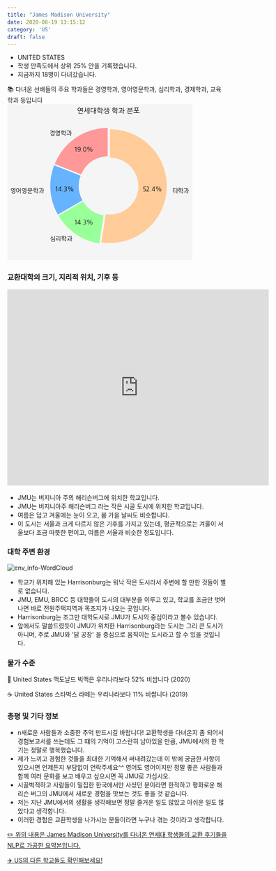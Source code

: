 ```yaml
---
title: "James Madison University"
date: 2020-08-19 13:15:12
category: 'US'
draft: false
---
```



* UNITED STATES
* 학생 만족도에서 상위 25% 안을 기록했습니다.
* 지금까지 18명이 다녀갔습니다. 

📚 다녀온 선배들의 주요 학과들은 경영학과, 영어영문학과, 심리학과, 경제학과, 교육학과 등입니다
![department-info](../plots/US000090.png)
### 교환대학의 크기, 지리적 위치, 기후 등
<iframe
width="600"
height="450"
frameborder="0" style="border:0"
src="https://www.google.com/maps/embed/v1/place?key=AIzaSyC9e1AME-pVmWC4hBpFdu5S4dKzyepa3HQ&q=James+Madison+University&center=38.435092,-78.8697548&zoom=14" allowfullscreen>
</iframe>

* JMU는 버지니아 주의 해리슨버그에 위치한 학교입니다.
* JMU는 버지니아주 해리슨버그 라는 작은 시골 도시에 위치한 학교입니다.
* 여름은 덥고 겨울에는 눈이 오고, 봄 가을 날씨도 비슷합니다.
* 이 도시는 서울과 크게 다르지 않은 기후를 가지고 있는데, 평균적으로는 겨울이 서울보다 조금 따뜻한 편이고, 여름은 서울과 비슷한 정도입니다.


### 대학 주변 환경

![env_info-WordCloud](../univ_wordclouds_okt/env_info/US000090_env_info_okt.png)

* 학교가 위치해 있는 Harrisonburg는 워낙 작은 도시라서 주변에 할 만한 것들이 별로 없습니다.
* JMU, EMU, BRCC 등 대학들이 도시의 대부분을 이루고 있고, 학교를 조금만 벗어나면 바로 전원주택지역과 목초지가 나오는 곳입니다.
* Harrisonburg는 조그만 대학도시로 JMU가 도시의 중심이라고 볼수 있습니다.
* 앞에서도 말씀드렸듯이 JMU가 위치한 Harrisonburg라는 도시는 그리 큰 도시가 아니며, 주로 JMU와 '닭 공장' 을 중심으로 움직이는 도시라고 할 수 있을 것입니다.


### 물가 수준 
🍔 United States 맥도날드 빅맥은 우리나라보다 52% 비쌉니다 (2020)

☕️ United States 스타벅스 라떼는 우리나라보다 11% 비쌉니다 (2019)

### 총평 및 기타 정보
* n새로운 사람들과 소중한 추억 만드시길 바랍니다! 교환학생을 다녀온지 좀 되어서 경험보고서를 쓰는데도 그 떄의 기억이 고스란히 남아있을 만큼, JMU에서의 한 학기는 정말로 행복했습니다.
* 제가 느끼고 경험한 것들을 최대한 기억해서 써내려갔는데 이 밖에 궁금한 사항이 있으시면 언제든지 부담없이 연락주세요^^ 영어도 영어이지만 정말 좋은 사람들과 함께 여러 문화를 보고 배우고 싶으시면 꼭 JMU로 가십시오.
* 시끌벅적하고 사람들이 밀집한 한국에서만 사셨던 분이라면 한적하고 평화로운 해리슨 버그의 JMU에서 새로운 경험을 맛보는 것도 좋을 것 같습니다.
* 저는 지난 JMU에서의 생활을 생각해보면 정말 즐거운 일도 많았고 아쉬운 일도 많았다고 생각합니다.
* 이러한 경험은 교환학생을 나가시는 분들이라면 누구나 겪는 것이라고 생각합니다.


[✏️ 위의 내용은 James Madison University를 다녀온 연세대 학생들의 교환 후기들을 NLP로 가공한 요약본입니다.](http://oia.yonsei.ac.kr/partner/expReport.asp?ucode=US000090&bgbn=A)

[✈️ US의 다른 학교들도 확인해보세요!](https://yonsei-exchange.netlify.app/?category=US)
